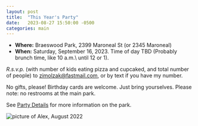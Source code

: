 ```yaml
---
layout: post
title:  "This Year's Party"
date:   2023-08-27 15:50:00 -0500
categories: main
---
```


- **Where:** Braeswood Park, 2399 Maroneal St (or 2345 Maroneal)
- **When:** Saturday, September 16, 2023. Time of day TBD (Probably brunch time, like 10 a.m.\ until 12 or 1).

*R.s.v.p.* (with number of kids eating pizza and cupcaked, and total
 number of people) to
 [zimolzak@fastmail.com](mailto:zimolzak@fastmail.com), or by text if
 you have my number.

No gifts, please! Birthday cards are welcome. Just bring yourselves.
Please note: no restrooms at the main park.

See [Party Details](/birthday-party/main/2022/09/03/party-details.html) for more information on the park.

![picture of Alex, August 2022](/birthday-party/alex.jpg)
